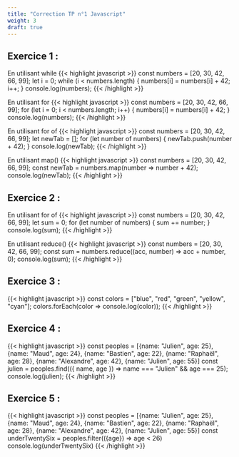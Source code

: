 ```yaml
---
title: "Correction TP n°1 Javascript"
weight: 3
draft: true
---
```


## Exercice 1 :

En utilisant while
{{< highlight javascript >}}
const numbers = [20, 30, 42, 66, 99];
let i = 0;
while (i < numbers.length) {
  numbers[i] = numbers[i] + 42;
  i++;
}
console.log(numbers);
{{< /highlight >}}

En utilisant for
{{< highlight javascript >}}
const numbers = [20, 30, 42, 66, 99];
for (let i = 0; i < numbers.length; i++) {
  numbers[i] = numbers[i] + 42;
}
console.log(numbers);
{{< /highlight >}}

En utilisant for of
{{< highlight javascript >}}
const numbers = [20, 30, 42, 66, 99];
let newTab = [];
for (let number of numbers) {
  newTab.push(number + 42);
}
console.log(newTab);
{{< /highlight >}}

En utilisant map()
{{< highlight javascript >}}
const numbers = [20, 30, 42, 66, 99];
const newTab = numbers.map(number => number + 42);
console.log(newTab);
{{< /highlight >}}

## Exercice 2 : 

En utilisant for of
{{< highlight javascript >}}
const numbers = [20, 30, 42, 66, 99];
let sum = 0;
for (let number of numbers) {
  sum += number;
}
console.log(sum);
{{< /highlight >}}

En utilisant reduce()
{{< highlight javascript >}}
const numbers = [20, 30, 42, 66, 99];
const sum = numbers.reduce((acc, number) => acc + number, 0);
console.log(sum);
{{< /highlight >}}

## Exercice 3 : 

{{< highlight javascript >}}
const colors = ["blue", "red", "green", "yellow", "cyan"];
colors.forEach(color => console.log(color));
{{< /highlight >}}

## Exercice 4 : 

{{< highlight javascript >}}
const peoples = [{name: "Julien", age: 25}, {name: "Maud", age: 24}, {name: "Bastien", age: 22}, {name: "Raphaël", age: 28}, {name: "Alexandre", age: 42}, {name: "Julien", age: 55}]
const julien = peoples.find(({ name, age }) => name === "Julien" && age === 25);
console.log(julien);
{{< /highlight >}}

## Exercice 5 : 

{{< highlight javascript >}}
const peoples = [{name: "Julien", age: 25}, {name: "Maud", age: 24}, {name: "Bastien", age: 22}, {name: "Raphaël", age: 28}, {name: "Alexandre", age: 42}, {name: "Julien", age: 55}]
const underTwentySix = peoples.filter(({age}) => age < 26)
console.log(underTwentySix)
{{< /highlight >}}
